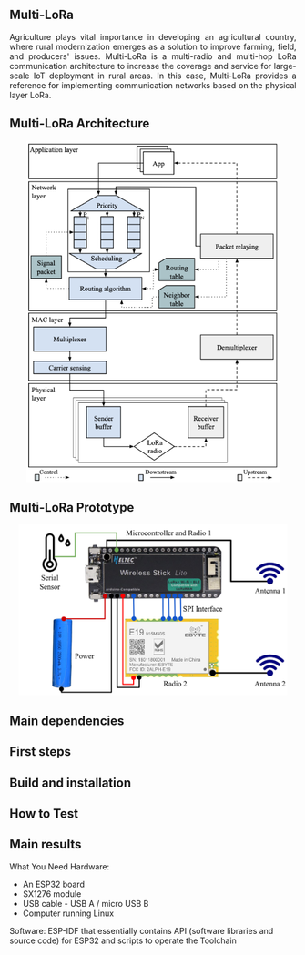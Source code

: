 ## Multi-LoRa

<p align="justify">
Agriculture plays vital importance in developing an agricultural country, where rural modernization emerges as a solution to improve farming, field, and producers' issues. Multi-LoRa is a multi-radio and multi-hop LoRa communication architecture to increase the coverage and service for large-scale IoT deployment in rural areas. In this case, Multi-LoRa provides a reference for implementing communication networks based on the physical layer LoRa.
</p>

## Multi-LoRa Architecture

<p align="center">
    <img src="img/arch.png" height="600"/> 
</p>

## Multi-LoRa Prototype

<p align="center">
    <img src="img/sensor.png" height="300"/> 
</p>

## Main dependencies

## First steps

## Build and installation

## How to Test

## Main results



What You Need
Hardware:
- An ESP32 board
- SX1276 module
- USB cable - USB A / micro USB B
- Computer running Linux

Software:
ESP-IDF that essentially contains API (software libraries and source code) for ESP32 and scripts to operate the Toolchain
